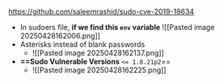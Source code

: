 https://github.com/saleemrashid/sudo-cve-2019-18634
- In sudoers file, **if we find this `env` variable**
![[Pasted image 20250428162006.png]]
- Asterisks instead of blank passwords 
	- ![[Pasted image 20250428162137.png]]
- **==Sudo Vulnerable Versions** `<= 1.8.21p2`==
	- ![[Pasted image 20250428162225.png]]